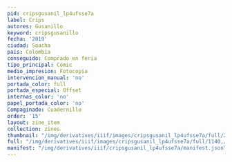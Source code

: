 ```yaml
---
pid: cripsgusanil_lp4ufsse7a
label: Crips
autores: Gusanillo
keyword: cripsgusanillo
fecha: '2019'
ciudad: Soacha
pais: Colombia
conseguido: Comprado en feria
tipo_principal: Cómic
medio_impresion: Fotocopia
intervencion_manual: 'no'
portada_color: full
portada_especial: Offset
internas_color: 'no'
papel_portada_color: 'no'
Compaginado: Cuadernillo
order: '15'
layout: zine_item
collection: zines
thumbnail: "/img/derivatives/iiif/images/cripsgusanil_lp4ufsse7a/full/250,/0/default.jpg"
full: "/img/derivatives/iiif/images/cripsgusanil_lp4ufsse7a/full/1140,/0/default.jpg"
manifest: "/img/derivatives/iiif/cripsgusanil_lp4ufsse7a/manifest.json"
---
```

